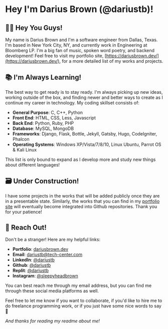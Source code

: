 # Hey I'm Darius Brown (@dariustb)!
## 👋🏾 Hey You Guys! 

My name is Darius Brown and I'm a software engineer from Dallas, Texas. I'm based in New York City, NY, and currently work in Engineering at Bloomberg LP. I'm a big fan of music, spoken word poetry, and backend development! Feel free to visit my portfolio site, [https://dariusbrown.dev/](https://dariusbrown.dev/), for a more detailed list of my works and projects.

## 📚 I'm Always Learning!

The best way to get ready is to stay ready. I'm always picking up new ideas, working outside of the box, and finding newer and better ways to create as I continue my career in technology. My coding skillset consists of:
- **General Purpose**: C, C++, Python
- **Front End**: HTML, CSS, Less, Javascript
- **Back End**: Python, Ruby, PHP
- **Database**: MySQL, MongoDB
- **Frameworks**: Django, Flask, Bottle, Jekyll, Gatsby, Hugo, CodeIgniter, Phalcon
- **Operating Systems**: Windows XP/Vista/7/8/10, Linux Ubuntu, Parrot OS & Kali Linux

This list is only bound to expand as I develop more and study new things about different languages!

## 🗃️ Under Construction!
I have some projects in the works that will be added publicly once they are in a presentable state. Similarly, the works that you can find in my [portfolio site](https://dariusbrown.dev/) will eventually become integrated into Github repositories. Thank you for your patience! 

## 📧 Reach Out!

Don't be a stranger! Here are my helpful links:

- **Portfolio**: [dariusbrown.dev](https://dariusbrown.dev/)
- **Email**: dariustb@tech-center.com
- **LinkedIn**: [@dariustb](https://www.linkedin.com/in/dariustb)
- **Github**: [@dariustb](https://github.com/dariustb)
- **Replit**: [@dariustb](https://replit.com/@dariustb)
- **Instagram**: [@sleepyheadbrown](https://www.instagram.com/sleepyheadbrown)

You can best reach me through my email address, but you can find me through these social media platforms as well.

Feel free to let me know if you want to collaborate, if you'd like to hire me to do freelance programming work, or if you just have some nice words to say 🥰

*And thanks for reading my readme about me!*
